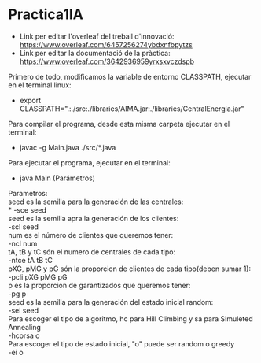 # Practica1IA

* Link per editar l'overleaf del treball d'innovació: https://www.overleaf.com/6457256274ybdxnfbpytzs
* Link per editar la documentació de la pràctica: https://www.overleaf.com/3642936959yrxsxvczdspb


Primero de todo, modificamos la variable de entorno CLASSPATH, ejecutar en el terminal linux:
* export CLASSPATH=".:./src:./libraries/AIMA.jar:./libraries/CentralEnergia.jar"

Para compilar el programa, desde esta misma carpeta ejecutar en el terminal:<br />
* javac -g Main.java ./src/*.java

Para ejecutar el programa, ejecutar en el terminal:
* java Main (Parámetros)

Parametros:<br />
seed es la semilla para la generación de las centrales:
<br />* -sce seed<br />
seed es la semilla apra la generación de los clientes:
<br />-scl seed<br />
num es el número de clientes que queremos tener:
<br />-ncl num<br />
tA, tB y tC són el numero de centrales de cada tipo:
<br />-ntce tA tB tC<br />
pXG, pMG y pG són la proporcion de clientes de cada tipo(deben sumar 1):
<br />-pcli pXG pMG pG<br />
p es la proporcion de garantizados que queremos tener:
<br />-pg p<br />
seed es la semilla para la generación del estado inicial random:
<br />-sei seed<br />
Para escoger el tipo de algoritmo, hc para Hill Climbing y sa para Simuleted Annealing
<br />-hcorsa o<br />
Para escoger el tipo de estado inicial, "o" puede ser random o greedy
<br />-ei o<br />
